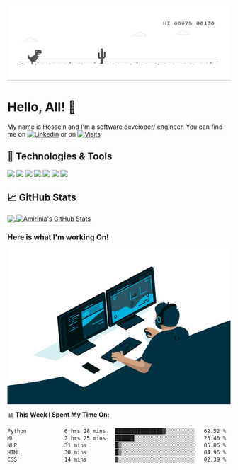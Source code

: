![Header](https://github.com/amirinia/amirinia/blob/master/dino.gif "Header")

# Hello, All!  👋

My name is Hossein and I'm a software developer/ engineer. You can find me on  [![Linkedin](https://img.shields.io/badge/linked-in-369?style=flat-square&logo=linkedin&logoColor=white&color=blue)](https://www.linkedin.com/in/amirinia) or on [![Visits](https://badges.pufler.dev/visits/novatorem/novatorem?logo=GitHub&label=github%20visits&color=336699&logoColor=white&style=flat-square)](https://github.com/amirinia)



## 🔧 Technologies & Tools
![](https://img.shields.io/badge/Code-Python-informational?style=flat&logo=python&logoColor=white&color=2bbc8a)
![](https://img.shields.io/badge/Tools-Docker-informational?style=flat&logo=docker&logoColor=white&color=2bbc8a)
![](https://img.shields.io/static/v1?label=<Tools>&&logo=Pandas&message=<Pandas>&color=2bbc8a)
![](https://img.shields.io/static/v1?label=<Tools>&message=<numpy>&color=<COLOR>)
![](https://img.shields.io/static/v1?label=<Tools>&message=<Tensorflow>&color=<COLOR>)
![](https://img.shields.io/static/v1?label=<Tools>&message=<flask>&color=<COLOR>)
![](https://img.shields.io/static/v1?label=<Tools>&message=<AWS>&color=<COLOR>)




## &#x1f4c8; GitHub Stats

<a href="https://github.com/amirinia/amirinia">
  <img align="center" src="https://github-readme-stats.vercel.app/api/top-langs/?username=MartinHeinz&hide=java,html&title_color=ffffff&text_color=c9cacc&icon_color=2bbc8a&bg_color=1d1f21" />
</a>
<a href="https://github.com/amirinia/amirinia">
  <img align="center" src="https://github-readme-stats.vercel.app/api?username=amirinia&show_icons=true&line_height=27&count_private=true&title_color=ffffff&text_color=c9cacc&icon_color=2bbc8a&bg_color=1d1f21" alt="Amirinia's GitHub Stats" />
</a>

   


<!-- links to your social media accounts -->

[1]: https://twitter.com/amirinia
[2]: https://github.com/amirinia
[3]: https://www.linkedin.com/in/amirinia/



### Here is what I'm working On!

  <img align="center" alt="GIF" src="https://github.com/amirinia/amirinia/blob/master/code.gif?raw=true" width="550" height="352" />


📊 **This Week I Spent My Time On:**

<!--START_SECTION:waka-->
```text
Python            6 hrs 28 mins   ███████████████▓░░░░░░░░░   62.52 % 
ML                2 hrs 25 mins   ██████░░░░░░░░░░░░░░░░░░░   23.46 % 
NLP               31 mins         █▒░░░░░░░░░░░░░░░░░░░░░░░   05.06 % 
HTML              30 mins         █▒░░░░░░░░░░░░░░░░░░░░░░░   04.96 % 
CSS               14 mins         ▓░░░░░░░░░░░░░░░░░░░░░░░░   02.39 % 
```
<!--END_SECTION:waka-->
